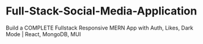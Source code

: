 # Full-Stack-Social-Media-Application

Build a COMPLETE Fullstack Responsive MERN App with Auth, Likes, Dark Mode | React, MongoDB, MUI
